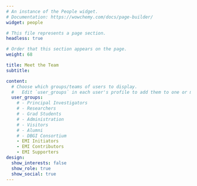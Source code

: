 ```yaml
---
# An instance of the People widget.
# Documentation: https://wowchemy.com/docs/page-builder/
widget: people

# This file represents a page section.
headless: true

# Order that this section appears on the page.
weight: 68

title: Meet the Team
subtitle:

content:
  # Choose which groups/teams of users to display.
  #   Edit `user_groups` in each user's profile to add them to one or more of these groups.
  user_groups:
    # - Principal Investigators
    # - Researchers
    # - Grad Students
    # - Administration
    # - Visitors
    # - Alumni
    # - DBGI Consortium
    - EMI Initiators
    - EMI Contributors
    - EMI Supporters
design:
  show_interests: false
  show_role: true
  show_social: true
---
```

